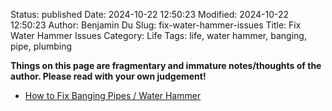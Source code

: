 Status: published
Date: 2024-10-22 12:50:23
Modified: 2024-10-22 12:50:23
Author: Benjamin Du
Slug: fix-water-hammer-issues
Title: Fix Water Hammer Issues
Category: Life
Tags: life, water hammer, banging, pipe, plumbing

**Things on this page are fragmentary and immature notes/thoughts of the author. Please read with your own judgement!**


- [How to Fix Banging Pipes / Water Hammer](https://www.youtube.com/watch?v=gONUBkwfHb8)
